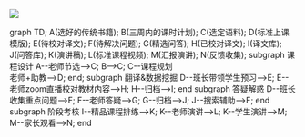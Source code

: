 [![](https://mermaid.ink/img/eyJjb2RlIjoiZ3JhcGggVEQ7XG5BKOmAieWlveeahOS8oOe7n-S5puexjSk7XG5CKOS4ieWRqOWGheeahOivvuaXtuiuoeWIkik7XG5DKOS8oOe7n-aVmeadkOeahOS4gOiKgik7XG5EKOagh-WHhuS4iuivvuaooeeJiCk7XG5FKOW-heagoeWvueivkeaWhyk7XG5GKOW-heino-WGs-mXrumimCk7XG5HKOeyvumAiemXruetlCk7XG5IKOW3suagoeWvueivkeaWhyk7XG5JKOivkeaWh-W6kyk7XG5KKOmXruetlOW6kyk7XG5LKOa8lOiusueovyk7XG5MKOagh-WHhuivvueoi-inhumikSk7XG5NKOaxh-aKpea8lOiusik7XG5OKOWPjemmiOaUtumbhik7XG5zdWJncmFwaCDor77nqIvorr7orqFcbkEtLeiAgeW4iOiKgumAiS0tPkM7XG5CLS0-QztcbkMtLeiAgeW4iOWSjOePremVv-ajgOe0ouW3tOWIqeWOn-aWh-WHuuWkhOW5tua3t-aOkumTvuaOpS0tPkQ7XG5lbmQ7XG5zdWJncmFwaCDnv7vor5Em5pWw5o2u5oyW5o6YXG5ELS3nj63plb_luKbpooblrabnlJ_pooTkuaAtLT5FO1xuRS0t6ICB5biIem9vbeebtOaSreagoeWvueaVmeadkOWGheWuuS0tPkg7XG5ILS3lvZLmoaMtLT5JO1xuZW5kXG5zdWJncmFwaCDnrZTnlpHop6Pmg5FcbkQtLeePremVv-aUtumbhumHjeeCuemXrumimC0tPkY7XG5GLS3ogIHluIjnrZTnlpEtLT5HO1xuRy0t5b2S5qGjLS0-SjtcbkotLeaQnOe0oui-heWKqS0tPkY7XG5lbmRcbnN1YmdyYXBoIOmYtuauteiAg-aguFxuSS0t57K-5ZOB6K--56iL5o6S57uDLS0-SztcbkstLeiAgeW4iOa8lOiusi0tPkw7XG5LLS3lrabnlJ_mvJTorrItLT5NO1xuTS0t5a626ZW_6KeC55yLLS0-TjtcbmVuZCIsIm1lcm1haWQiOnsidGhlbWUiOiJkZWZhdWx0In0sInVwZGF0ZUVkaXRvciI6ZmFsc2V9)](https://mermaid-js.github.io/mermaid-live-editor/#/edit/eyJjb2RlIjoiZ3JhcGggVEQ7XG5BKOmAieWlveeahOS8oOe7n-S5puexjSk7XG5CKOS4ieWRqOWGheeahOivvuaXtuiuoeWIkik7XG5DKOS8oOe7n-aVmeadkOeahOS4gOiKgik7XG5EKOagh-WHhuS4iuivvuaooeeJiCk7XG5FKOW-heagoeWvueivkeaWhyk7XG5GKOW-heino-WGs-mXrumimCk7XG5HKOeyvumAiemXruetlCk7XG5IKOW3suagoeWvueivkeaWhyk7XG5JKOivkeaWh-W6kyk7XG5KKOmXruetlOW6kyk7XG5LKOa8lOiusueovyk7XG5MKOagh-WHhuivvueoi-inhumikSk7XG5NKOaxh-aKpea8lOiusik7XG5OKOWPjemmiOaUtumbhik7XG5zdWJncmFwaCDor77nqIvorr7orqFcbkEtLeiAgeW4iOiKgumAiS0tPkM7XG5CLS0-QztcbkMtLeiAgeW4iOWSjOePremVv-ajgOe0ouW3tOWIqeWOn-aWh-WHuuWkhOW5tua3t-aOkumTvuaOpS0tPkQ7XG5lbmQ7XG5zdWJncmFwaCDnv7vor5Em5pWw5o2u5oyW5o6YXG5ELS3nj63plb_luKbpooblrabnlJ_pooTkuaAtLT5FO1xuRS0t6ICB5biIem9vbeebtOaSreagoeWvueaVmeadkOWGheWuuS0tPkg7XG5ILS3lvZLmoaMtLT5JO1xuZW5kXG5zdWJncmFwaCDnrZTnlpHop6Pmg5FcbkQtLeePremVv-aUtumbhumHjeeCuemXrumimC0tPkY7XG5GLS3ogIHluIjnrZTnlpEtLT5HO1xuRy0t5b2S5qGjLS0-SjtcbkotLeaQnOe0oui-heWKqS0tPkY7XG5lbmRcbnN1YmdyYXBoIOmYtuauteiAg-aguFxuSS0t57K-5ZOB6K--56iL5o6S57uDLS0-SztcbkstLeiAgeW4iOa8lOiusi0tPkw7XG5LLS3lrabnlJ_mvJTorrItLT5NO1xuTS0t5a626ZW_6KeC55yLLS0-TjtcbmVuZCIsIm1lcm1haWQiOnsidGhlbWUiOiJkZWZhdWx0In0sInVwZGF0ZUVkaXRvciI6ZmFsc2V9)



<div class="mermaid">
graph TD;
A(选好的传统书籍);
B(三周内的课时计划);
C(选定语料);
D(标准上课模版);
E(待校对译文);
F(待解决问题);
G(精选问答);
H(已校对译文);
I(译文库);
J(问答库);
K(演讲稿);
L(标准课程视频);
M(汇报演讲);
N(反馈收集);
subgraph 课程设计
A--老师节选-->C;
B-->C;
C--课程规划<br>老师+助教-->D;
end;
subgraph 翻译&数据挖掘
D--班长带领学生预习-->E;
E--老师zoom直播校对教材内容-->H;
H--归档-->I;
end
subgraph 答疑解惑
D--班长收集重点问题-->F;
F--老师答疑-->G;
G--归档-->J;
J--搜索辅助-->F;
end
subgraph 阶段考核
I--精品课程排练-->K;
K--老师演讲-->L;
K--学生演讲-->M;
M--家长观看-->N;
end
</div>

